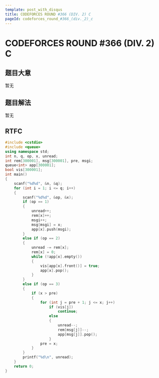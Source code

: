 ```yaml
---
template: post_with_disqus
title: CODEFORCES ROUND #366 (DIV. 2) C
pageId: codeforces_round_#366_(div._2)_c
---
```


# CODEFORCES ROUND #366 (DIV. 2) C
<span id="poem"></span><script>$(function(){$.ajax('/api/poem?rnd='+Date.now()+Math.random()).done(function(data){$('#poem').text(data);});});</script>
## 题目大意
暂无

## 题目解法
暂无

## RTFC

```cpp
#include <cstdio>
#include <queue>
using namespace std;
int n, q, op, x, unread;
int rem[300001], msg[300001], pre, msgi;
queue<int> app[300001];
bool vis[300001];
int main()
{
    scanf("%d%d", &n, &q);
    for (int i = 1; i <= q; i++)
    {
        scanf("%d%d", &op, &x);
        if (op == 1)
        {
            unread++;
            rem[x]++;
            msgi++;
            msg[msgi] = x;
            app[x].push(msgi);
        }
        else if (op == 2)
        {
            unread -= rem[x];
            rem[x] = 0;
            while (!app[x].empty())
            {
                vis[app[x].front()] = true;
                app[x].pop();
            }
        }
        else if (op == 3)
        {
            if (x > pre)
            {
                for (int j = pre + 1; j <= x; j++)
                    if (vis[j])
                        continue;
                    else
                    {
                        unread--;
                        rem[msg[j]]--;
                        app[msg[j]].pop();
                    }
                pre = x;
            }
        }
        printf("%d\n", unread);
    }
    return 0;
}
```
<div id="__comment"></div>
